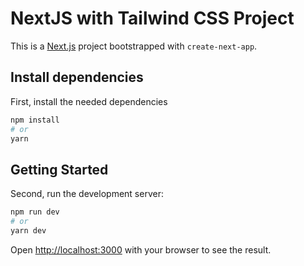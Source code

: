 # NextJS with Tailwind CSS Project

This is a [Next.js](https://nextjs.org/) project bootstrapped with `create-next-app`.

## Install dependencies

First, install the needed dependencies
```bash
npm install
# or
yarn
```

## Getting Started

Second, run the development server:

```bash
npm run dev
# or
yarn dev
```

Open [http://localhost:3000](http://localhost:3000) with your browser to see the result.

